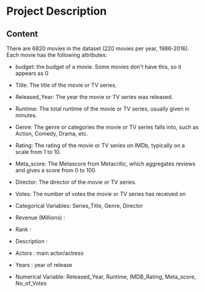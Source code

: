 
# Project Description
## Content

There are 6820 movies in the dataset (220 movies per year, 1986-2016). Each movie has the following attributes:

- budget: the budget of a movie. Some movies don't have this, so it appears as 0


+ Title: The title of the movie or TV series.

+ Released_Year: The year the movie or TV series was released.

+ Runtime: The total runtime of the movie or TV series, usually given in minutes.

+ Genre: The genre or categories the movie or TV series falls into, such as Action, Comedy, Drama, etc.

+ Rating: The rating of the movie or TV series on IMDb, typically on a scale from 1 to 10.

+ Meta_score: The Metascore from Metacritic, which aggregates reviews and gives a score from 0 to 100.

+ Director: The director of the movie or TV series.

+ Votes: The number of votes the movie or TV series has received on

+ Categorical Variables: Series_Title, Genre, Director

+ Revenue (Millions) :

+ Rank :

+ Description : 

+ Actors : main actor/actress

+ Years : year of release

+ Numerical Variable: Released_Year, Runtime, IMDB_Rating, Meta_score, No_of_Votes